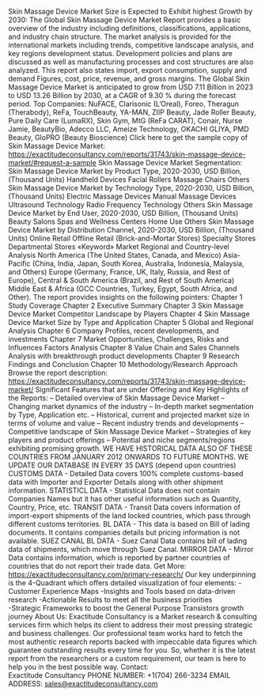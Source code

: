Skin Massage Device Market Size is Expected to Exhibit highest Growth by 2030:
The Global Skin Massage Device Market Report provides a basic overview of the industry including definitions, classifications, applications, and industry chain structure. The market analysis is provided for the international markets including trends, competitive landscape analysis, and key regions development status. Development policies and plans are discussed as well as manufacturing processes and cost structures are also analyzed. This report also states import, export consumption, supply and demand Figures, cost, price, revenue, and gross margins.
The Global Skin Massage Device Market is anticipated to grow from USD 7.11 Billion in 2023 to USD 13.26 Billion by 2030, at a CAGR of 9.30 % during the forecast period.
Top Companies: NuFACE, Clarisonic (L’Oreal), Foreo, Theragun (Therabody), ReFa, TouchBeauty, YA-MAN, ZIIP Beauty, Jade Roller Beauty, Pure Daily Care (LumaRX), Skin Gym, MtG (ReFa CARAT), Conair, Nurse Jamie, BeautyBio, Adecco LLC, Ameize Technology, OKACHI GLIYA, PMD Beauty, GloPRO (Beauty Bioscience)
Click here to get the sample copy of Skin Massage Device Market:
https://exactitudeconsultancy.com/reports/31743/skin-massage-device-market/#request-a-sample
Skin Massage Device Market Segmentation:
Skin Massage Device Market by Product Type, 2020-2030, USD Billion, (Thousand Units)
Handheld Devices
Facial Rollers
Massage Chairs
Others
Skin Massage Device Market by Technology Type, 2020-2030, USD Billion, (Thousand Units)
Electric Massage Devices
Manual Massage Devices
Ultrasound Technology
Radio Frequency Technology
Others
Skin Massage Device Market by End User, 2020-2030, USD Billion, (Thousand Units)
Beauty Salons
Spas and Wellness Centers
Home Use
Others
Skin Massage Device Market by Distribution Channel, 2020-2030, USD Billion, (Thousand Units)
Online Retail
Offline Retail (Brick-and-Mortar Stores)
Specialty Stores
Departmental Stores
«Keyword» Market Regional and Country-level Analysis
North America (The United States, Canada, and Mexico)
Asia-Pacific (China, India, Japan, South Korea, Australia, Indonesia, Malaysia, and Others)
Europe (Germany, France, UK, Italy, Russia, and Rest of Europe), Central & South America (Brazil, and Rest of South America)
Middle East & Africa (GCC Countries, Turkey, Egypt, South Africa, and Other).
The report provides insights on the following pointers:
Chapter 1 Study Coverage
Chapter 2 Executive Summary
Chapter 3 Skin Massage Device Market Competitor Landscape by Players
Chapter 4 Skin Massage Device Market Size by Type and Application
Chapter 5 Global and Regional Analysis
Chapter 6 Company Profiles, recent developments, and investments
Chapter 7 Market Opportunities, Challenges, Risks and Influences Factors Analysis
Chapter 8 Value Chain and Sales Channels Analysis with breakthrough product developments
Chapter 9 Research Findings and Conclusion
Chapter 10 Methodology/Research Approach
Browse the report description:
https://exactitudeconsultancy.com/reports/31743/skin-massage-device-market/
Significant Features that are under Offering and Key Highlights of the Reports:
– Detailed overview of Skin Massage Device Market
– Changing market dynamics of the industry
– In-depth market segmentation by Type, Application etc.
– Historical, current and projected market size in terms of volume and value
– Recent industry trends and developments
– Competitive landscape of Skin Massage Device Market
– Strategies of key players and product offerings
– Potential and niche segments/regions exhibiting promising growth.
WE HAVE HISTORICAL DATA ALSO OF THESE COUNTRIES FROM JANUARY 2012 ONWARDS TO FUTURE MONTHS. WE UPDATE OUR DATABASE IN EVERY 35 DAYS (depend upon countries)
CUSTOMS DATA - Detailed Data covers 100% complete customs-based data with Importer and Exporter Details along with other shipment information.
STATISTICL DATA - Statistical Data does not contain Companies Names but it has other useful information such as Quantity, Country, Price, etc.
TRANSIT DATA - Transit Data covers information of import-export shipments of the land locked countries, which pass through different customs territories.
BL DATA - This data is based on Bill of lading documents. It contains companies details but pricing information is not available.
SUEZ CANAL BL DATA - Suez Canal Data contains bill of lading data of shipments, which move through Suez Canal.
MIRROR DATA - Mirror Data contains information, which is reported by partner countries of countries that do not report their trade data.
Get More: https://exactitudeconsultancy.com/primary-research/
Our key underpinning is the 4-Quadrant which offers detailed visualization of four elements:
-Customer Experience Maps 
-Insights and Tools based on data-driven research
-Actionable Results to meet all the business priorities                                       
-Strategic Frameworks to boost the General Purpose Transistors growth journey
About Us:
Exactitude Consultancy is a Market research & consulting services firm which helps its client to address their most pressing strategic and business challenges. Our professional team works hard to fetch the most authentic research reports backed with impeccable data figures which guarantee outstanding results every time for you. So, whether it is the latest report from the researchers or a custom requirement, our team is here to help you in the best possible way.
Contact:  
Exactitude Consultancy
PHONE NUMBER: +1(704) 266-3234
EMAIL ADDRESS: sales@exactitudeconsultancy.com
